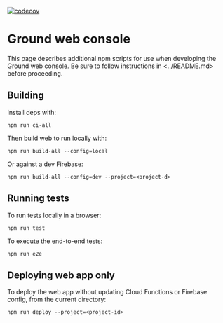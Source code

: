 [![codecov](https://codecov.io/gh/google/ground-platform/branch/master/graph/badge.svg?token=arOkyNs0m9)](https://codecov.io/gh/google/ground-platform)

# Ground web console

This page describes additional npm scripts for use when developing the Ground web console. Be sure to follow instructions in <../README.md> before proceeding.

## Building

Install deps with:

```shell
npm run ci-all
```

Then build web to run locally with:

```shell
npm run build-all --config=local
```

Or against a dev Firebase:
```shell
npm run build-all --config=dev --project=<project-d>
```

## Running tests

To run tests locally in a browser:

```shell
npm run test
```

To execute the end-to-end tests:

```shell
npm run e2e
```

## Deploying web app only

To deploy the web app without updating Cloud Functions or Firebase config, from the current directory:

```shell
npm run deploy --project=<project-id>
```

